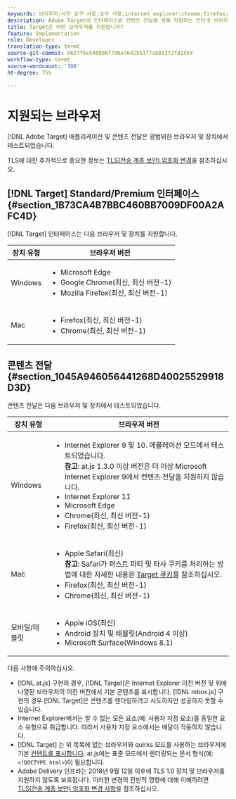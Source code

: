 ```yaml
---
keywords: 브라우저;사전 요구 사항;요구 사항;internet explorer;chrome;firefox;safari;android;surface
description: Adobe Target이 인터페이스와 컨텐츠 전달을 위해 지원하는 인터넷 브라우저를 살펴보십시오.
title: Target은 어떤 브라우저를 지원합니까?
feature: Implementation
role: Developer
translation-type: tm+mt
source-git-commit: bb27f6e540998f7dbe7642551f7a5013f2fd25b4
workflow-type: tm+mt
source-wordcount: '308'
ht-degree: 75%

---
```



# 지원되는 브라우저

[!DNL Adobe Target] 애플리케이션 및 콘텐츠 전달은 광범위한 브라우저 및 장치에서 테스트되었습니다.

TLS에 대한 추가적으로 중요한 정보는 [TLS(전송 계층 보안) 암호화 변경](/help/c-implementing-target/c-considerations-before-you-implement-target/tls-transport-layer-security-encryption.md#concept_CC1001E9D3AE4BABAF90B8311B0A6451)을 참조하십시오.

## [!DNL Target] Standard/Premium 인터페이스 {#section_1B73CA4B7BBC460BB7009DF00A2AFC4D}

[!DNL Target] 인터페이스는 다음 브라우저 및 장치를 지원합니다.

| 장치 유형 | 브라우저 버전 |
|--- |--- |
| Windows | <ul><li>Microsoft Edge</li><li>Google Chrome(최신, 최신 버전-1)</li><li>Mozilla Firefox(최신, 최신 버전-1)</li></ul> |
| Mac | <ul><li>Firefox(최신, 최신 버전-1)</li><li>Chrome(최신, 최신 버전-1)</li></ul> |

## 콘텐츠 전달 {#section_1045A946056441268D40025529918D3D}

콘텐츠 전달은 다음 브라우저 및 장치에서 테스트되었습니다.

| 장치 유형 | 브라우저 버전 |
|--- |--- |
| Windows | <ul><li>Internet Explorer 9 및 10. 에뮬레이션 모드에서 테스트되었습니다.<br>**참고**: at.js 1.3.0 이상 버전은 더 이상 Microsoft Internet Explorer 9에서 컨텐츠 전달을 지원하지 않습니다.</li><li>Internet Explorer 11</li><li>Microsoft Edge</li><li>Chrome(최신, 최신 버전-1)</li><li>Firefox(최신, 최신 버전-1)</li></ul> |
| Mac | <ul><li>Apple Safari(최신)<br>**참고**: Safari가 퍼스트 파티 및 타사 쿠키를 처리하는 방법에 대한 자세한 내용은 [Target 쿠키](/help/c-implementing-target/c-implementing-target-for-client-side-web/t-mbox-download/cookie-behavior.md)를 참조하십시오.</li><li>Firefox(최신, 최신 버전-1)</li><li>Chrome(최신, 최신 버전-1)</li></ul> |
| 모바일/태블릿 | <ul><li>Apple iOS(최신)</li><li>Android 장치 및 태블릿(Android 4 이상)</li><li>Microsoft Surface(Windows 8.1)</li></ul> |

다음 사항에 주의하십시오.

* [!DNL at.js] 구현의 경우, [!DNL Target]은 Internet Explorer 이전 버전 및 위에 나열된 브라우저의 이전 버전에서 기본 콘텐츠를 표시합니다. [!DNL mbox.js] 구현의 경우 [!DNL Target]은 콘텐츠를 렌더링하려고 시도하지만 성공하지 못할 수 있습니다.
* Internet Explorer에서는 알 수 없는 모든 요소(예: 사용자 지정 요소)를 동일한 요소 유형으로 취급합니다. 따라서 사용자 지정 요소에서는 배달이 작동하지 않습니다.
* [!DNL Target] 는 위 목록에 없는 브라우저와 quirks 모드를 사용하는 브라우저에 기본  [컨텐트를 표시합니다](https://en.wikipedia.org/wiki/Quirks_mode). at.js에는 표준 모드에서 렌더링되는 문서 형식(예: `<!DOCTYPE html>`)이 필요합니다.
* Adobe Delivery 인프라는 2018년 9월 12일 이후에 TLS 1.0 장치 및 브라우저를 지원하지 않도록 보호됩니다. 이러한 변경의 전반적 영향에 대해 이해하려면 [TLS(전송 계층 보안) 암호화 변경 사항](/help/c-implementing-target/c-considerations-before-you-implement-target/tls-transport-layer-security-encryption.md#concept_CC1001E9D3AE4BABAF90B8311B0A6451)을 참조하십시오.
